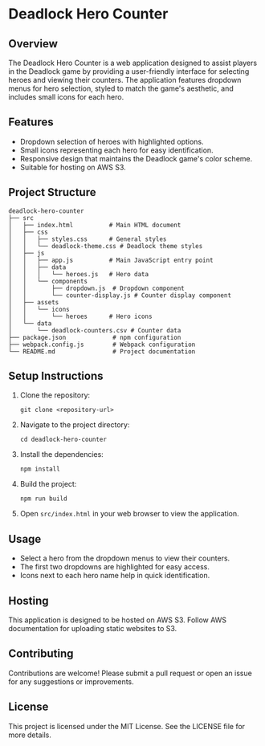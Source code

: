# Deadlock Hero Counter

## Overview
The Deadlock Hero Counter is a web application designed to assist players in the Deadlock game by providing a user-friendly interface for selecting heroes and viewing their counters. The application features dropdown menus for hero selection, styled to match the game's aesthetic, and includes small icons for each hero.

## Features
- Dropdown selection of heroes with highlighted options.
- Small icons representing each hero for easy identification.
- Responsive design that maintains the Deadlock game's color scheme.
- Suitable for hosting on AWS S3.

## Project Structure
```
deadlock-hero-counter
├── src
│   ├── index.html          # Main HTML document
│   ├── css
│   │   ├── styles.css      # General styles
│   │   └── deadlock-theme.css # Deadlock theme styles
│   ├── js
│   │   ├── app.js          # Main JavaScript entry point
│   │   ├── data
│   │   │   └── heroes.js   # Hero data
│   │   └── components
│   │       ├── dropdown.js  # Dropdown component
│   │       └── counter-display.js # Counter display component
│   ├── assets
│   │   └── icons
│   │       └── heroes      # Hero icons
│   └── data
│       └── deadlock-counters.csv # Counter data
├── package.json             # npm configuration
├── webpack.config.js        # Webpack configuration
└── README.md                # Project documentation
```

## Setup Instructions
1. Clone the repository:
   ```
   git clone <repository-url>
   ```
2. Navigate to the project directory:
   ```
   cd deadlock-hero-counter
   ```
3. Install the dependencies:
   ```
   npm install
   ```
4. Build the project:
   ```
   npm run build
   ```
5. Open `src/index.html` in your web browser to view the application.

## Usage
- Select a hero from the dropdown menus to view their counters.
- The first two dropdowns are highlighted for easy access.
- Icons next to each hero name help in quick identification.

## Hosting
This application is designed to be hosted on AWS S3. Follow AWS documentation for uploading static websites to S3.

## Contributing
Contributions are welcome! Please submit a pull request or open an issue for any suggestions or improvements.

## License
This project is licensed under the MIT License. See the LICENSE file for more details.